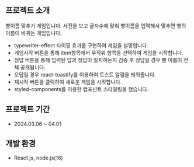 프로젝트 소개
---
빵이름 맞추기 게임입니다.
사진을 보고 글자수에 맞춰 빵이름을 입력해서 맞추면 빵의 이름이 바뀌는 게임입니다.
+ typewriter-effect 타이핑 효과를 구현하여 게임을 설명합니다.
+ 게임시작 버튼을 통해 item항목에서 무작위 항목을 선택하여 게임을 시작합니다.
+ 정답 버튼을 통해 입력된 답과 정답이 일치하는지 검증 후 정답일 경우 빵 이름이 전체 공개됩니다.
+ 오답일 경우 react-toastify를 이용하여 토스트 알림을 띄워줍니다.
+ 재시작 버튼을 클릭하여 새로운 게임을 시작합니다.
+ styled-components를 이용한 컴포넌트 스타일링을 했습니다.


프로젝트 기간
---
+ 2024.03.06 ~ 04.01


개발 환경
---
+ React.js, node.js(16)
